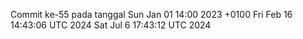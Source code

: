 Commit ke-55 pada tanggal Sun Jan 01 14:00 2023 +0100
Fri Feb 16 14:43:06 UTC 2024
Sat Jul  6 17:43:12 UTC 2024
